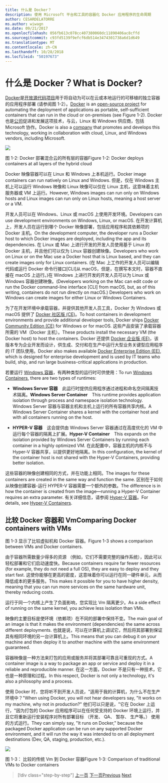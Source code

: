 ```yaml
---
title: 什么是 Docker？
description: 使用 Microsoft 平台和工具的容器化 Docker 应用程序的生命周期
author: CESARDELATORRE
ms.author: wiwagn
ms.date: 09/21/2017
ms.openlocfilehash: 056fb613c078cc407380060dc11890406ac8cffd
ms.sourcegitcommit: c93fd5139f9efcf6db514e3474301738a6d1d649
ms.translationtype: MT
ms.contentlocale: zh-CN
ms.lasthandoff: 10/28/2018
ms.locfileid: "50197673"
---
```

# <a name="what-is-docker"></a><span data-ttu-id="5b87b-103">什么是 Docker？</span><span class="sxs-lookup"><span data-stu-id="5b87b-103">What is Docker?</span></span>

<span data-ttu-id="5b87b-104">[Docker](https://www.docker.com/)是[开放源代码项目](https://github.com/docker/docker)用于将自动为可以在云或本地运行的可移植的独立容器的应用程序部署 (请参阅图 1-2）。</span><span class="sxs-lookup"><span data-stu-id="5b87b-104">[Docker](https://www.docker.com/) is an [open-source project](https://github.com/docker/docker) for automating the deployment of applications as portable, self-sufficient containers that can run in the cloud or on-premises (see Figure 1-2).</span></span> <span data-ttu-id="5b87b-105">Docker 也是[公司](https://www.docker.com/)促进和发展这项技术，与云，Linux 和 Windows 供应商，包括 Microsoft 协作。</span><span class="sxs-lookup"><span data-stu-id="5b87b-105">Docker is also a [company](https://www.docker.com/) that promotes and develops this technology, working in collaboration with cloud, Linux, and Windows vendors, including Microsoft.</span></span>

![](./media/image2.png)

<span data-ttu-id="5b87b-106">图 1-2: Docker 部署混合云的所有层的容器</span><span class="sxs-lookup"><span data-stu-id="5b87b-106">Figure 1-2: Docker deploys containers at all layers of the hybrid cloud</span></span>

<span data-ttu-id="5b87b-107">Docker 映像容器可以在 Linux 和 Windows 上本机运行。</span><span class="sxs-lookup"><span data-stu-id="5b87b-107">Docker image containers can run natively on Linux and Windows.</span></span> <span data-ttu-id="5b87b-108">但是，仅在 Windows 主机上可以运行 Windows 映像和 Linux 映像可以仅在 Linux 主机，这意味着主机服务器或 VM 上运行。</span><span class="sxs-lookup"><span data-stu-id="5b87b-108">However, Windows images can run only on Windows hosts and Linux images can run only on Linux hosts, meaning a host server or a VM.</span></span>

<span data-ttu-id="5b87b-109">开发人员可以在 Windows、Linux 或 macOS 上使用开发环境。</span><span class="sxs-lookup"><span data-stu-id="5b87b-109">Developers can use development environments on Windows, Linux, or macOS.</span></span> <span data-ttu-id="5b87b-110">在开发计算机上，开发人员在运行到哪个 Docker 映像部署，包括应用程序和其依赖项的 Docker 主机。</span><span class="sxs-lookup"><span data-stu-id="5b87b-110">On the development computer, the developer runs a Docker host to which Docker images are deployed, including the app and its dependencies.</span></span> <span data-ttu-id="5b87b-111">在 Linux 或 Mac 上进行开发的开发人员使用基于 Linux 的 Docker 主机，并且他们可以仅为 Linux 容器创建映像。</span><span class="sxs-lookup"><span data-stu-id="5b87b-111">Developers who work on Linux or on the Mac use a Docker host that is Linux based, and they can create images only for Linux containers.</span></span> <span data-ttu-id="5b87b-112">(在 Mac 上工作的开发人员可以编辑代码或运行 Docker 命令行接口\[CLI\]从 macOS，但是，在撰写本文时，容器不直接在 macOS 上运行。)在 Windows 上进行开发的开发人员可以为 Linux 或 Windows 容器创建映像。</span><span class="sxs-lookup"><span data-stu-id="5b87b-112">(Developers working on the Mac can edit code or run the Docker command-line interface \[CLI\] from macOS, but, as of this writing, containers do not run directly on macOS.) Developers who work on Windows can create images for either Linux or Windows Containers.</span></span>

<span data-ttu-id="5b87b-113">为了在开发环境中承载容器，并提供其他开发人员工具，Docker 为 Windows 或 macOS 提供了 [Docker 社区版 (CE)](https://www.docker.com/community-edition)。</span><span class="sxs-lookup"><span data-stu-id="5b87b-113">To host containers in development environments and provide additional developer tools, Docker ships [Docker Community Edition (CE)](https://www.docker.com/community-edition) for Windows or for macOS.</span></span> <span data-ttu-id="5b87b-114">这些产品安装了承载容器所需的 VM（Docker 主机）。</span><span class="sxs-lookup"><span data-stu-id="5b87b-114">These products install the necessary VM (the Docker host) to host the containers.</span></span> <span data-ttu-id="5b87b-115">Docker 还提供 [Docker 企业版 (EE)](https://www.docker.com/enterprise-edition)，该版本专为企业开发而设计，供生成、交付和在生产中运行大型业务关键型应用程序的 IT 团队使用。</span><span class="sxs-lookup"><span data-stu-id="5b87b-115">Docker also makes available [Docker Enterprise Edition (EE)](https://www.docker.com/enterprise-edition), which is designed for enterprise development and is used by IT teams who build, ship, and run large business-critical applications in production.</span></span>

<span data-ttu-id="5b87b-116">若要运行 [Windows 容器](/virtualization/windowscontainers/about/)，有两种类型的运行时可供使用：</span><span class="sxs-lookup"><span data-stu-id="5b87b-116">To run [Windows Containers](/virtualization/windowscontainers/about/), there are two types of runtimes:</span></span>

-   <span data-ttu-id="5b87b-117">**Windows Server 容器** 此运行时提供应用程序通过进程和命名空间隔离技术隔离。</span><span class="sxs-lookup"><span data-stu-id="5b87b-117">**Windows Server Container** This runtime provides application isolation through process and namespace isolation technology.</span></span> <span data-ttu-id="5b87b-118">Windows Server 容器与容器主机和主机上运行的所有容器共享内核。</span><span class="sxs-lookup"><span data-stu-id="5b87b-118">A Windows Server Container shares a kernel with the container host and with all containers running on the host.</span></span>

-   <span data-ttu-id="5b87b-119">**HYPER-V 容器** 这会提供由 Windows Server 容器通过在高度优化的 VM 中运行每个容器的隔离上扩展。</span><span class="sxs-lookup"><span data-stu-id="5b87b-119">**Hyper-V Container** This expands on the isolation provided by Windows Server Containers by running each container in a highly optimized VM.</span></span> <span data-ttu-id="5b87b-120">在此配置中，容器主机的内核不与 Hyper-V 容器共享，以提供更好地隔离。</span><span class="sxs-lookup"><span data-stu-id="5b87b-120">In this configuration, the kernel of the container host is not shared with the Hyper-V Containers, providing better isolation.</span></span>

<span data-ttu-id="5b87b-121">这些容器的映像创建相同的方式，并在功能上相同。</span><span class="sxs-lookup"><span data-stu-id="5b87b-121">The images for these containers are created in the same way and function the same.</span></span> <span data-ttu-id="5b87b-122">区别在于如何从映像创建容器-运行 HYPER-V 容器需要一个额外的参数。</span><span class="sxs-lookup"><span data-stu-id="5b87b-122">The difference is in how the container is created from the image—running a Hyper-V Container requires an extra parameter.</span></span> <span data-ttu-id="5b87b-123">有关详细信息，请参阅 [Hyper-V 容器](/virtualization/windowscontainers/about/)。</span><span class="sxs-lookup"><span data-stu-id="5b87b-123">For details, see [Hyper-V Containers](/virtualization/windowscontainers/about/).</span></span>

## <a name="comparing-docker-containers-with-vms"></a><span data-ttu-id="5b87b-124">比较 Docker 容器和 Vm</span><span class="sxs-lookup"><span data-stu-id="5b87b-124">Comparing Docker containers with VMs</span></span>

<span data-ttu-id="5b87b-125">图 1-3 显示了比较虚拟机和 Docker 容器。</span><span class="sxs-lookup"><span data-stu-id="5b87b-125">Figure 1-3 shows a comparison between VMs and Docker containers.</span></span>

<span data-ttu-id="5b87b-126">由于容器所需数量少得多的资源 （例如，它们不需要完整的操作系统），因此可以轻松部署和它们启动速度快。</span><span class="sxs-lookup"><span data-stu-id="5b87b-126">Because containers require far fewer resources (for example, they do not need a full OS), they are easy to deploy and they start fast.</span></span> <span data-ttu-id="5b87b-127">这使你能够在更高的密度，这意味着你可以运行在同一硬件单元，从而降低成本的更多服务。</span><span class="sxs-lookup"><span data-stu-id="5b87b-127">This makes it possible for you to have higher density, meaning that you can run more services on the same hardware unit, thereby reducing costs.</span></span>

<span data-ttu-id="5b87b-128">运行于同一个内核上产生了负面影响，您实现比 Vm 隔离更少。</span><span class="sxs-lookup"><span data-stu-id="5b87b-128">As a side effect of running on the same kernel, you achieve less isolation than VMs.</span></span>

<span data-ttu-id="5b87b-129">映像的主要目标是使环境（依赖项）在不同的部署中保持不变。</span><span class="sxs-lookup"><span data-stu-id="5b87b-129">The main goal of an image is that it makes the environment (dependencies) the same across different deployments.</span></span> <span data-ttu-id="5b87b-130">也就是说，可以在计算机上调试它，然后将其部署到保证具有相同环境的另一台计算机上。</span><span class="sxs-lookup"><span data-stu-id="5b87b-130">This means that you can debug it on your machine and then deploy it to another machine with the same environment guaranteed.</span></span>

<span data-ttu-id="5b87b-131">容器映像是一种方法来打包的应用或服务并将其部署可靠且可重现的方式。</span><span class="sxs-lookup"><span data-stu-id="5b87b-131">A container image is a way to package an app or service and deploy it in a reliable and reproducible manner.</span></span> <span data-ttu-id="5b87b-132">在这一方面，Docker 不是只有一种技术，它也是一种原理和过程。</span><span class="sxs-lookup"><span data-stu-id="5b87b-132">In this respect, Docker is not only a technology, it's also a philosophy and a process.</span></span>

<span data-ttu-id="5b87b-133">使用 Docker 时，您将听不到开发人员说，"适用于我的计算机，为什么不在生产环境中？"</span><span class="sxs-lookup"><span data-stu-id="5b87b-133">When using Docker, you will not hear developers say, "It works on my machine, why not in production?"</span></span> <span data-ttu-id="5b87b-134">他们可以只是说，"它在 Docker 上运行，"因为打包的 Docker 应用程序可以在任何受支持的 Docker 环境上运行，并且它将重新运行安装程序对所有部署目标 （开发、 QA、 暂存、 生产等。） 使用的方式运行。</span><span class="sxs-lookup"><span data-stu-id="5b87b-134">They can simply say, "It runs on Docker," because the packaged Docker application can be run on any supported Docker environment, and it will run the way it was intended to on all deployment destinations (Dev, QA, staging, production, etc.).</span></span>

![](./media/image3.png)

<span data-ttu-id="5b87b-135">图 1-3： 比较的传统 Vm 到 Docker 容器</span><span class="sxs-lookup"><span data-stu-id="5b87b-135">Figure 1-3: Comparison of traditional VMs to Docker containers</span></span>


>[!div class="step-by-step"]
<span data-ttu-id="5b87b-136">[上一页](index.md)
[下一页](docker-terminology.md)</span><span class="sxs-lookup"><span data-stu-id="5b87b-136">[Previous](index.md)
[Next](docker-terminology.md)</span></span>
